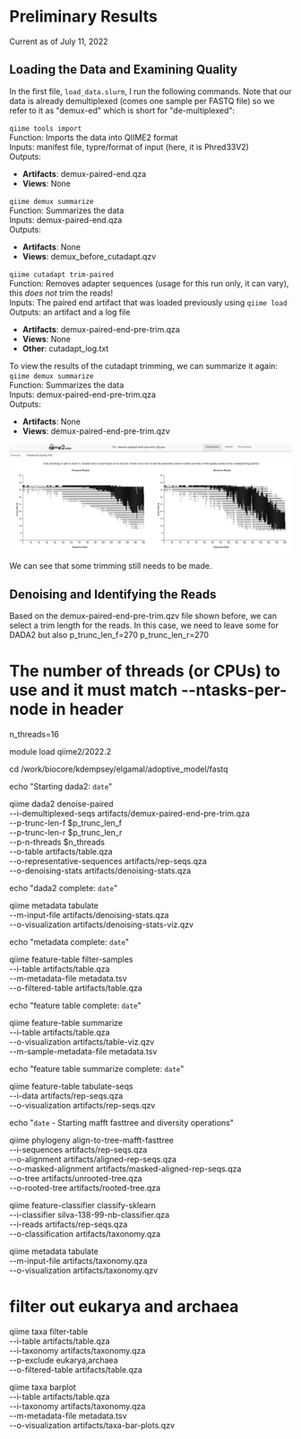 # Preliminary Results
Current as of July 11, 2022

## Loading the Data and Examining Quality
In the first file, `load_data.slurm`, I run the following commands. Note that our data is already demultiplexed (comes one sample per FASTQ file) so we refer to it as "demux-ed" which is short for "de-multiplexed":

`qiime tools import`  
Function: Imports the data into QIIME2 format    
Inputs: manifest file, typre/format of input (here, it is Phred33V2)   
Outputs:   
- **Artifacts**: demux-paired-end.qza   
- **Views**: None

`qiime demux summarize`  
Function: Summarizes the data   
Inputs: demux-paired-end.qza  
Outputs: 
- **Artifacts**: None
- **Views**: demux_before_cutadapt.qzv

`qiime cutadapt trim-paired`  
Function: Removes adapter sequences (usage for this run only, it can vary), this *does not* trim the reads!      
Inputs: The paired end artifact that was loaded previously using `qiime load`   
Outputs: an artifact and a log file 
- **Artifacts**: demux-paired-end-pre-trim.qza   
- **Views**: None
- **Other**: cutadapt_log.txt   

To view the results of the cutadapt trimming, we can summarize it again:    
`qiime demux summarize`  
Function: Summarizes the data   
Inputs: demux-paired-end-pre-trim.qza  
Outputs: 
- **Artifacts**: None
- **Views**: demux-paired-end-pre-trim.qzv

![demux-paired-end-pre-trim.qzv](https://github.com/christopherdangelo/DIG-CLL/blob/main/results/demux-paired-end-pre-trim.png)

We can see that some trimming still needs to be made.

## Denoising and Identifying the Reads
Based on the demux-paired-end-pre-trim.qzv file shown before, we can select a trim length for the reads. In this case, we need to leave some for DADA2 but also 
p_trunc_len_f=270
p_trunc_len_r=270

# The number of threads (or CPUs) to use and it must match --ntasks-per-node in header
n_threads=16

module load qiime2/2022.2

cd /work/biocore/kdempsey/elgamal/adoptive_model/fastq


echo "Starting dada2: `date`"

qiime dada2 denoise-paired \
	--i-demultiplexed-seqs artifacts/demux-paired-end-pre-trim.qza \
	--p-trunc-len-f $p_trunc_len_f \
	--p-trunc-len-r $p_trunc_len_r \
	--p-n-threads $n_threads \
	--o-table artifacts/table.qza \
	--o-representative-sequences artifacts/rep-seqs.qza \
	--o-denoising-stats artifacts/denoising-stats.qza

echo "dada2 complete: `date`"

qiime metadata tabulate \
       --m-input-file artifacts/denoising-stats.qza \
        --o-visualization artifacts/denoising-stats-viz.qzv

echo "metadata complete: `date`"

qiime feature-table filter-samples \
    --i-table artifacts/table.qza \
    --m-metadata-file metadata.tsv \
    --o-filtered-table artifacts/table.qza

echo "feature table complete: `date`"

qiime feature-table summarize \
        --i-table artifacts/table.qza \
        --o-visualization artifacts/table-viz.qzv \
        --m-sample-metadata-file metadata.tsv

echo "feature table summarize complete: `date`"

qiime feature-table tabulate-seqs \
        --i-data artifacts/rep-seqs.qza \
        --o-visualization artifacts/rep-seqs.qzv
        
        
echo "`date` - Starting mafft fasttree and diversity operations"

qiime phylogeny align-to-tree-mafft-fasttree \
        --i-sequences artifacts/rep-seqs.qza \
        --o-alignment artifacts/aligned-rep-seqs.qza \
        --o-masked-alignment artifacts/masked-aligned-rep-seqs.qza \
        --o-tree artifacts/unrooted-tree.qza \
        --o-rooted-tree artifacts/rooted-tree.qza

qiime feature-classifier classify-sklearn \
        --i-classifier silva-138-99-nb-classifier.qza \
        --i-reads artifacts/rep-seqs.qza \
        --o-classification artifacts/taxonomy.qza

qiime metadata tabulate \
        --m-input-file artifacts/taxonomy.qza \
        --o-visualization artifacts/taxonomy.qzv

# filter out eukarya and archaea
qiime taxa filter-table \
    --i-table artifacts/table.qza \
    --i-taxonomy artifacts/taxonomy.qza \
    --p-exclude eukarya,archaea \
    --o-filtered-table artifacts/table.qza

qiime taxa barplot \
    --i-table artifacts/table.qza \
    --i-taxonomy artifacts/taxonomy.qza \
    --m-metadata-file metadata.tsv \
    --o-visualization artifacts/taxa-bar-plots.qzv
